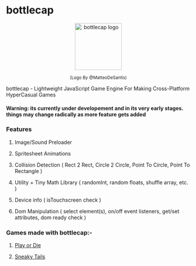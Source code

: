 # bottlecap

<p align="center">

<img src="https://rwbeast.github.io/bottlecap-logo2.png" width="128" alt="bottlecap logo">

</p>

<p align="center"><small>(Logo By @MatteoDeSantis)</small></p>

bottlecap - Lightweight JavaScript Game Engine For Making Cross-Platform HyperCasual Games

#### Warning: its currently under developement and in its very early stages. things may change radically as more feature gets added

### Features

1) Image/Sound Preloader

2) Spritesheet Animations

3) Collision Detection ( Rect 2 Rect, Circle 2 Circle, Point To Circle, Point To Rectangle )

4) Utility + Tiny Math Library ( randomInt, random floats, shuffle array, etc. )

5) Device info ( isTouchscreen check ) 

6) Dom Manipulation ( select element(s), on/off event listeners, get/set attributes, dom ready check )

### Games made with bottlecap:-

1) [Play or Die](https://rwbeast.itch.io/play-or-die)

2) [Sneaky Tails](https://rwbeast.itch.io/sneaky-tails)
